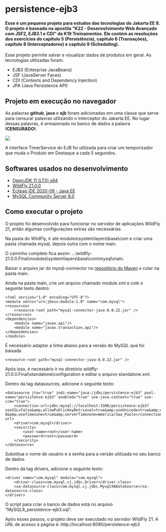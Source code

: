 # persistence-ejb3

#### Esse é um pequeno projeto para estudos das tecnologias do Jakarta EE 8. O projeto é baseado na apostila "K22 - Desenvolvimento Web Avançado com JSF2, EJB3.1 e CDI" da K19 Treinamentos. Ele contém as resoluções dos exercícios do capítulo 5 (Persistência), capítulo 6 (Transações), capítulo 8 (Interceptadores) e capítulo 9 (Scheduling).

Esse projeto permite salvar e visualizar dados de produtos em geral. As tecnologias utilizadas foram:

* EJB3 (Enterprise JavaBeans)
* JSF (JavaServer Faces)
* CDI (Contexts and Dependency Injection)
* JPA (Java Persistence API)

## Projeto em execução no navegador

As palavras **github**, **java** e **ejb** foram adicionadas em uma classe que serve para censurar palavras utilizando o Interceptor do Jakarta EE.
No lugar dessas palavras, é armazenado no banco de dados a palavra **!CENSURADO!**.

![](https://user-images.githubusercontent.com/37079133/100173691-c2f32f00-2ea9-11eb-9463-8530b9571328.gif)

A interface TimerService do EJB foi utilizada para criar um temporizador que muda o Produto em Destaque a cada 5 segundos.


## Softwares usados no desenvolvimento

* [OpenJDK 11 (LTS) x64](https://adoptopenjdk.net/)
* [WildFly 21.0.0](https://www.wildfly.org/downloads/)
* [Eclipse IDE 2020-09 - Java EE](https://www.eclipse.org/downloads/packages/)
* [MySQL Community Server 8.0](https://dev.mysql.com/downloads/mysql/)


## Como executar o projeto


O projeto foi desenvolvido para funcionar no servidor de aplicações WildFly 21, então algumas configurações extras são necessárias.


Na pasta do WildFly, ir até modules\system\layers\base\com e criar uma pasta chamada mysql, depois outra com o nome main.


O caminho completo fica assim: ...\wildfly-21.0.0.Final\modules\system\layers\base\com\mysql\main.


Baixar o arquivo jar do mysql-connector no [repositório do Maven](https://mvnrepository.com/artifact/mysql/mysql-connector-java) e colar na pasta main.


Ainda na pasta main, crie um arquivo chamado module.xml e cole o seguinte texto dentro:


```
<?xml version="1.0" encoding="UTF-8"?>
<module xmlns="urn:jboss:module:1.0" name="com.mysql">
<resources>
	<resource-root path="mysql-connector-java-8.0.22.jar" />
</resources>
<dependencies>
	<module name="javax.api"/>
	<module name="javax.transaction.api"/>
</dependencies>
</module> 
```


É necessário adaptar a linha abaixo para a versão do MySQL que foi baixada

  

```
<resource-root path="mysql-connector-java-8.0.22.jar" />
```
 

Após isso, é necessário ir no diretório wildfly-21.0.0.Final\standalone\configuration e editar o arquivo standalone.xml.

  

Dentro da tag datasources, adicione o seguinte texto:
  

```
<datasource jta="true" jndi-name="java:/jdbc/persistence-ejb3" pool-name="persistence-ejb3" enabled="true" use-java-context="true" use-ccm="true">
	<connection-url>jdbc:mysql://localhost:3306/persistence-ejb3?useSSL=false&amp;allowPublicKeyRetrieval=true&amp;useUnicode=true&amp;characterEncoding=UTF-8&amp;useTimezone=true&amp;serverTimezone=America/Sao_Paulo</connection-url>
	<driver>com.mysql</driver>
	<security>
		<user-name>root</user-name>
		<password>root</password>
	</security> 
</datasource>
```

Substitua o nome de usuário e a senha para a versão utilizada no seu banco de dados.
 

Dentro da tag drivers, adicione o seguinte texto:

```
<driver name="com.mysql" module="com.mysql">  
	<driver-class>com.mysql.cj.jdbc.Driver</driver-class>
	<xa-datasource-class>com.mysql.cj.jdbc.MysqlXADataSource</xa-datasource-class>
</driver>
```
  

O script para criar o banco de dados está no arquivo "MySQL8_persistence-ejb3.sql".

Após esses passos, o projeto deve ser executado no servidor WildFly 21. A URL de acesso à página é: http://localhost:8080/persistence-ejb3

